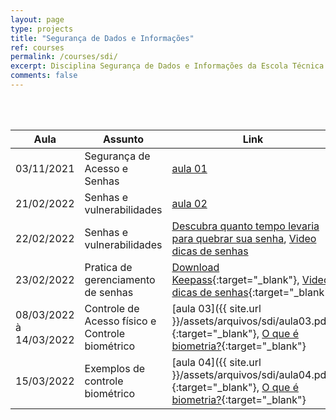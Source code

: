 ```yaml
---
layout: page
type: projects
title: "Segurança de Dados e Informações"
ref: courses
permalink: /courses/sdi/
excerpt: Disciplina Segurança de Dados e Informações da Escola Técnica Estadual Governador Eduardo Campos, São bento do Una-PE.
comments: false
---
```

<br/>

<br/>

| Aula | Assunto | Link |
| --- | ------- | --- |
| 03/11/2021 | Segurança de Acesso e Senhas | <a href="{{ site.url }}/assets/arquivos/sdi/aula01.pdf" target="blank" class="btn">aula 01</a>|
| 21/02/2022 | Senhas e vulnerabilidades |  <a href="{{ site.url }}/assets/arquivos/sdi/aula02.pdf" target="blank" class="btn">aula 02</a> |
| 22/02/2022 | Senhas e vulnerabilidades |  <a href="https://www.security.org/how-secure-is-my-password/" target="blank" class="btn">Descubra quanto tempo levaria para quebrar sua senha</a>, <a href="https://www.security.org/how-secure-is-my-password/" target="blank" class="btn">Video dicas de senhas</a>|
| 23/02/2022 | Pratica de gerenciamento de senhas | [Download Keepass](https://megalink.dl.sourceforge.net/project/keepass/KeePass%202.x/2.50/KeePass-2.50.zip){:target="_blank"}, [Video dicas de senhas](https://www.youtube.com/watch?v=NWlo_K4W_4g&ab_channel=RobertOtavio){:target="_blank"} |
| 08/03/2022 à 14/03/2022 | Controle de Acesso físico e Controle biométrico |  [aula 03]({{ site.url }}/assets/arquivos/sdi/aula03.pdf){:target="_blank"}, [O que é biometria?](https://youtu.be/0XfwcZ6WOsU){:target="_blank"}
| 15/03/2022 | Exemplos de controle biométrico |  [aula 04]({{ site.url }}/assets/arquivos/sdi/aula04.pdf){:target="_blank"}, [O que é biometria?](https://youtu.be/0XfwcZ6WOsU){:target="_blank"}





